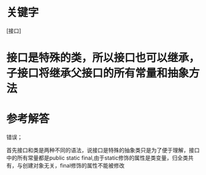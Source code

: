 # 关键字

[接口]

# 接口是特殊的类，所以接口也可以继承，子接口将继承父接口的所有常量和抽象方法

# 参考解答

错误；

首先接口和类是两种不同的语法，说接口是特殊的抽象类只是为了便于理解，接口中的所有常量都是public static final,由于static修饰的属性是类变量，归全类共有，与创建对象无关，final修饰的属性不能被修改





